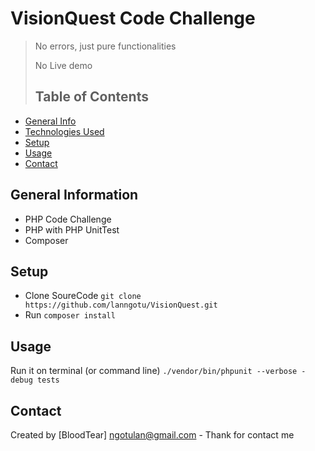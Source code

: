 # VisionQuest Code Challenge
> No errors, just pure functionalities
> 
> No Live demo
>
> ## Table of Contents
* [General Info](#general-information)
* [Technologies Used](#technologies-used)
* [Setup](#setup)
* [Usage](#usage)
* [Contact](#contact)

## General Information
- PHP Code Challenge
- PHP with PHP UnitTest
- Composer
## Setup
- Clone SoureCode `git clone https://github.com/lanngotu/VisionQuest.git`
- Run `composer install`

## Usage
Run it on terminal (or command line) `./vendor/bin/phpunit --verbose -debug tests`

## Contact
Created by [BloodTear] ngotulan@gmail.com - Thank for contact me

<!-- You don't have to answer all the questions - just the ones relevant to your project. -->
